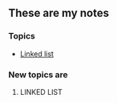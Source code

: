## These are my notes 

### Topics 
- [Linked list]( ./linkedlist.md )

### New topics are

1. LINKED LIST

